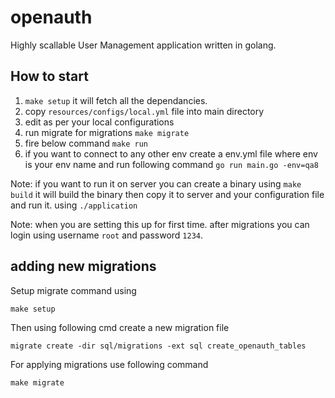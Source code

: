 # openauth
Highly scallable User Management application written in golang.

## How to start 
1. ```make setup``` it will fetch all the dependancies. 
2. copy ```resources/configs/local.yml``` file into main directory
3. edit as per your local configurations
4. run migrate for migrations ```make migrate```
5. fire below command ```make run```
6. if you want to connect to any other env create a env.yml file where env is your env name and run following command ```go run main.go -env=qa8```

Note: if you want to run it on server you can create a binary using ```make build``` it will build the binary then copy it to server and your configuration file and run it.  using ```./application```

Note: when you are setting this up for first time. after migrations you can login using username `root` and password `1234`.
## adding new migrations
Setup migrate command using 
```
make setup
```
Then using following cmd create a new migration file 
```
migrate create -dir sql/migrations -ext sql create_openauth_tables
``` 
For applying migrations use following command
```
make migrate
```
